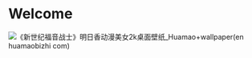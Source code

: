 # Welcome




![《新世纪福音战士》明日香动漫美女2k桌面壁纸_Huamao+wallpaper(en huamaobizhi com)](https://github.com/user-attachments/assets/638fec2e-f484-41f7-8561-49a86f6d101e)
